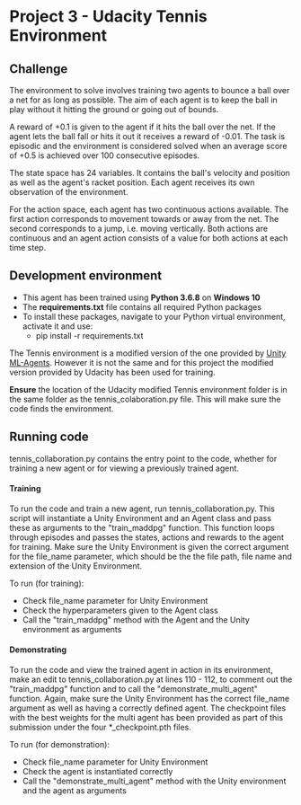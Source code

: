 # Project 3 - Udacity Tennis Environment
## Challenge
The environment to solve involves training two agents to bounce a ball over a net for as long as possible. The aim of 
each agent is to keep the ball in play without it hitting the ground or going out of bounds.

A reward of +0.1 is given to the agent if it hits the ball over the net. If the agent lets the ball fall or hits it 
out it receives a reward of -0.01. The task is episodic and the environment is considered solved 
when an average score of +0.5 is achieved over 100 consecutive episodes.

The state space has 24 variables. It contains the ball's velocity and position as well as the agent's racket position.
Each agent receives its own observation of the environment.

For the action space, each agent has two continuous actions available. The first action corresponds to movement towards 
or away from the net. The second corresponds to a jump, i.e. moving vertically. Both actions are continuous and an 
agent action consists of a value for both actions at each time step.

## Development environment
+ This agent has been trained using __Python 3.6.8__ on __Windows 10__
+ The __requirements.txt__ file contains all required Python packages
+ To install these packages, navigate to your Python virtual 
environment, activate it and use: 
     - pip install -r requirements.txt 

The Tennis environment is a modified version of the one 
provided by [Unity ML-Agents](https://github.com/Unity-Technologies/ml-agents/blob/master/docs/Learning-Environment-Examples.md#tennis). 
However it is not the same and for this project the modified version 
provided by Udacity has been used for training.

__Ensure__ the location of the Udacity modified Tennis 
environment folder is in the same folder as the tennis_colaboration.py 
file. This will make sure the code finds the environment.

## Running code
tennis_collaboration.py contains the entry point to the code, whether for 
training a new agent or for viewing a previously trained agent.
#### Training
To run the code and train a new agent, run tennis_collaboration.py. This script 
will instantiate a Unity Environment and an Agent class and pass these as 
arguments to the "train_maddpg" function. This function loops through episodes 
and passes the states, actions and rewards to the agent for training. 
Make sure the Unity Environment is given the correct argument for the 
file_name parameter, which should be the the file path, file name and 
extension of the Unity Environment.

To run (for training):
* Check file_name parameter for Unity Environment
* Check the hyperparameters given to the Agent class
* Call the "train_maddpg" method with the Agent and the Unity environment as 
arguments
#### Demonstrating
To run the code and view the trained agent in action in its environment, 
make an edit to tennis_collaboration.py at lines 110 - 112, to comment out the 
"train_maddpg" function and to call the "demonstrate_multi_agent" function. Again, 
make sure the Unity Environment has the correct file_name argument as well as having a 
correctly defined agent. The checkpoint files with the best 
weights for the multi agent has been provided as part of this submission under the four *_checkpoint.pth files.

To run (for demonstration):
* Check file_name parameter for Unity Environment
* Check the agent is instantiated correctly
* Call the "demonstrate_multi_agent" method with the Unity environment and the 
agent as arguments
